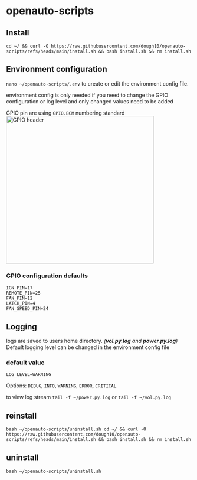 # openauto-scripts

## Install

`cd ~/ && curl -O https://raw.githubusercontent.com/dough10/openauto-scripts/refs/heads/main/install.sh && bash install.sh && rm install.sh`

## Environment configuration

`nano ~/openauto-scripts/.env` to create or edit the environment config file.  

environment config is only needed if you need to change the GPIO configuration or log level and only changed values need to be added  

GPIO pin are using `GPIO.BCM` numbering standard  
<img src='https://roboticsbackend.com/wp-content/uploads/2019/05/raspberry-pi-3-pinout.jpg' alt='GPIO header' height='400px' width='400px'>

### GPIO configuration defaults

`IGN_PIN=17`  
`REMOTE_PIN=25`  
`FAN_PIN=12`  
`LATCH_PIN=4`  
`FAN_SPEED_PIN=24`

## Logging

logs are saved to users home directory. *(**vol.py.log** and **power.py.log**)* Default logging level can be changed in the environment config file

### default value

`LOG_LEVEL=WARNING`

Options: `DEBUG`, `INFO`, `WARNING`, `ERROR`, `CRITICAL`

to view log stream `tail -f ~/power.py.log` or `tail -f ~/vol.py.log`

## reinstall

`bash ~/openauto-scripts/uninstall.sh cd ~/ && curl -O https://raw.githubusercontent.com/dough10/openauto-scripts/refs/heads/main/install.sh && bash install.sh && rm install.sh`

## uninstall

`bash ~/openauto-scripts/uninstall.sh`
